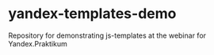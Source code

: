 # yandex-templates-demo
Repository for demonstrating js-templates at the webinar for Yandex.Praktikum
